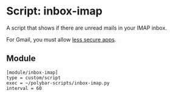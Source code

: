 # Script: inbox-imap

A script that shows if there are unread mails in your IMAP inbox.

For Gmail, you must allow [less secure apps](https://myaccount.google.com/security#connectedapps).


## Module

```
[module/inbox-imap]
type = custom/script
exec = ~/polybar-scripts/inbox-imap.py
interval = 60
```
